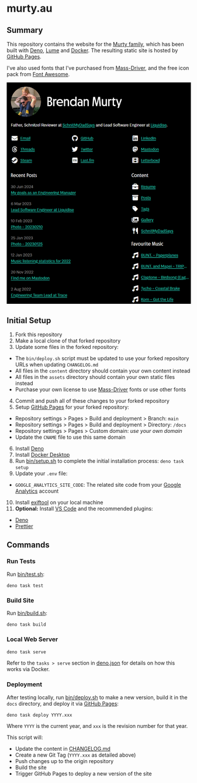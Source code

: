 # murty.au

## Summary

This repository contains the website for the [Murty family](https://murty.au/), which has been built with [Deno](https://deno.land/), [Lume](https://lumeland.github.io/) and [Docker](https://www.docker.com/). The resulting static site is hosted by [GitHub Pages](https://pages.github.com/).

I've also used fonts that I've purchased from [Mass-Driver](https://mass-driver.com/), and the free icon pack from [Font Awesome](https://fontawesome.com/).

![Screenshot of main index page](preview.png)

## Initial Setup

1. Fork this repository
2. Make a local clone of that forked repository
3. Update some files in the forked repository:

- The `bin/deploy.sh` script must be updated to use your forked repository URLs when updating `CHANGELOG.md`
- All files in the `content` directory should contain your own content instead
- All files in the `assets` directory should contain your own static files instead
- Purchase your own license to use [Mass-Driver](https://mass-driver.com/) fonts or use other fonts

4. Commit and push all of these changes to your forked repository
5. Setup [GitHub Pages](https://pages.github.com/) for your forked repository:

- Repository settings > Pages > Build and deployment > Branch: `main`
- Repository settings > Pages > Build and deployment > Directory: `/docs`
- Repository settings > Pages > Custom domain: _use your own domain_
- Update the `CNAME` file to use this same domain

6. Install [Deno](https://deno.land/)
7. Install [Docker Desktop](https://www.docker.com/products/docker-desktop/)
8. Run [bin/setup.sh](bin/setup.sh) to complete the initial installation process: `deno task setup`
9. Update your `.env` file:

- `GOOGLE_ANALYTICS_SITE_CODE`: The related site code from your [Google Analytics](https://analytics.google.com/) account

10. Install [exiftool](https://exiftool.org/) on your local machine
11. **Optional:** Install [VS Code](https://code.visualstudio.com/) and the recommended plugins:

- [Deno](https://marketplace.visualstudio.com/items?itemName=denoland.vscode-deno)
- [Prettier](https://marketplace.visualstudio.com/items?itemName=esbenp.prettier-vscode)

## Commands

### Run Tests

Run [bin/test.sh](bin/test.sh):

```
deno task test
```

### Build Site

Run [bin/build.sh](bin/build.sh):

```
deno task build
```

### Local Web Server

```
deno task serve
```

Refer to the `tasks > serve` section in [deno.json](deno.json) for details on how this works via Docker.

### Deployment

After testing locally, run [bin/deploy.sh](bin/deploy.sh) to make a new version, build it in the `docs` directory, and deploy it via [GitHub Pages](https://pages.github.com/):

```
deno task deploy YYYY.xxx
```

Where `YYYY` is the current year, and `xxx` is the revision number for that year.

This script will:

- Update the content in [CHANGELOG.md](CHANGELOG.md)
- Create a new Git Tag (`YYYY.xxx` as detailed above)
- Push changes up to the origin repository
- Build the site
- Trigger GitHub Pages to deploy a new version of the site
